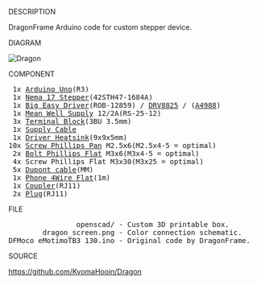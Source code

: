 
DESCRIPTION

DragonFrame Arduino code for custom stepper device.

DIAGRAM

![Dragon](https://github.com/KyomaHooin/Dragon/raw/master/dragon_screen.png "diagram")

COMPONENT
<pre>
 1x <a href="https://laskarduino.cz/vyvojove-desky/100002-arduino-uno-r3-atmega328p-microusb-klon.html">Arduino Uno</a>(R3) 
 1x <a href="https://cnc.inshop.cz/krokove-motory-drivery/krokovy-motor-s-prirubou-nema17-0.44nm-typ-a">Nema 17 Stepper</a>(42STH47-1684A)
 1x <a href="https://www.aliexpress.com/item/2A-Phase-3D-Printer-Big-Easy-Driver-Board-V1-2-A4988-Stepper-Motor-Driver-Board-On/32834035739.html">Big Easy Driver</a>(ROB-12859) / <a href="https://arduino-shop.cz/arduino/1025-ramps1-4-drv8825-driver-pro-krokove-motory-1434305774.html">DRV8825</a> / (<a href="https://www.postavrobota.cz/Driver-pro-krokove-motory-A4988-d92.htm">A4988</a>)
 1x <a href="https://www.ges.cz/cz/zdroj-sitovy-prumyslovy-rs-25-12-GES07507650.html">Mean Well Supply</a> 12/2A(RS-25-12)
 3x <a href="https://www.ges.cz/cz/cpp-3-5-3bu-GES06614450.html">Terminal Block</a>(3BU 3.5mm)
 1x <a href="https://www.ges.cz/cz/nks-180-0-GES06914278.html">Supply Cable</a>
 1x <a href="http://www.hezkyden.cz/shop/hlinikovy-chladic-samolepici/">Driver Heatsink</a>(9x9x5mm)
10x <a href="https://www.ges.cz/cz/esst-m2-5x6-GES06814916.html">Screw Phillips Pan</a> M2.5x6(M2.5x4-5 = optimal)
 2x <a href="https://www.ges.cz/cz/skls-m3x6-GES06814931.html">Bolt Phillips Flat</a> M3x6(M3x4-5 = optimal)
 4x Screw Phillips Flat M3x30(M3x25 = optimal)
 5x <a href="https://www.ges.cz/cz/flexibilni-propojovaci-kabely-sd-j-10-GES07713790.html">Dupont cable</a>(MM)
 1x <a href="https://www.ges.cz/cz/mpfk-4-s-GES06900296.html">Phone 4Wire Flat</a>(1m)
 1x <a href="https://www.ges.cz/cz/wb-2x6-4bi-GES06614365.html">Coupler</a>(RJ11)
 2x <a href="https://www.ges.cz/cz/mp-6-4-GES06600690.html">Plug</a>(RJ11)
</pre>
FILE
<pre>
                openscad/ - Custom 3D printable box.
        dragon_screen.png - Color connection schematic.
DFMoco_eMotimoTB3_130.ino - Original code by DragonFrame.
</pre>
SOURCE

https://github.com/KyomaHooin/Dragon
